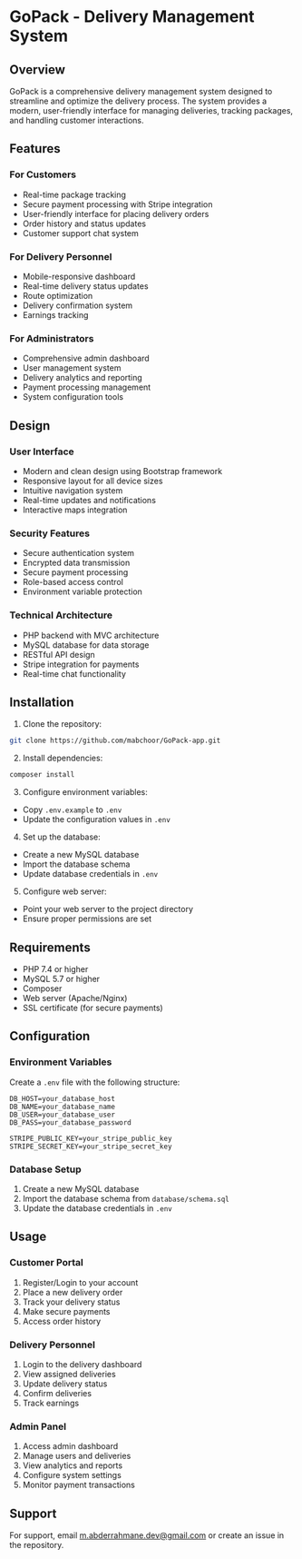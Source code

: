 # GoPack - Delivery Management System

## Overview
GoPack is a comprehensive delivery management system designed to streamline and optimize the delivery process. The system provides a modern, user-friendly interface for managing deliveries, tracking packages, and handling customer interactions.

## Features

### For Customers
- Real-time package tracking
- Secure payment processing with Stripe integration
- User-friendly interface for placing delivery orders
- Order history and status updates
- Customer support chat system

### For Delivery Personnel
- Mobile-responsive dashboard
- Real-time delivery status updates
- Route optimization
- Delivery confirmation system
- Earnings tracking

### For Administrators
- Comprehensive admin dashboard
- User management system
- Delivery analytics and reporting
- Payment processing management
- System configuration tools

## Design

### User Interface
- Modern and clean design using Bootstrap framework
- Responsive layout for all device sizes
- Intuitive navigation system
- Real-time updates and notifications
- Interactive maps integration

### Security Features
- Secure authentication system
- Encrypted data transmission
- Secure payment processing
- Role-based access control
- Environment variable protection

### Technical Architecture
- PHP backend with MVC architecture
- MySQL database for data storage
- RESTful API design
- Stripe integration for payments
- Real-time chat functionality

## Installation

1. Clone the repository:
```bash
git clone https://github.com/mabchoor/GoPack-app.git
```

2. Install dependencies:
```bash
composer install
```

3. Configure environment variables:
- Copy `.env.example` to `.env`
- Update the configuration values in `.env`

4. Set up the database:
- Create a new MySQL database
- Import the database schema
- Update database credentials in `.env`

5. Configure web server:
- Point your web server to the project directory
- Ensure proper permissions are set

## Requirements

- PHP 7.4 or higher
- MySQL 5.7 or higher
- Composer
- Web server (Apache/Nginx)
- SSL certificate (for secure payments)

## Configuration

### Environment Variables
Create a `.env` file with the following structure:
```
DB_HOST=your_database_host
DB_NAME=your_database_name
DB_USER=your_database_user
DB_PASS=your_database_password

STRIPE_PUBLIC_KEY=your_stripe_public_key
STRIPE_SECRET_KEY=your_stripe_secret_key
```

### Database Setup
1. Create a new MySQL database
2. Import the database schema from `database/schema.sql`
3. Update the database credentials in `.env`

## Usage

### Customer Portal
1. Register/Login to your account
2. Place a new delivery order
3. Track your delivery status
4. Make secure payments
5. Access order history

### Delivery Personnel
1. Login to the delivery dashboard
2. View assigned deliveries
3. Update delivery status
4. Confirm deliveries
5. Track earnings

### Admin Panel
1. Access admin dashboard
2. Manage users and deliveries
3. View analytics and reports
4. Configure system settings
5. Monitor payment transactions


## Support

For support, email m.abderrahmane.dev@gmail.com or create an issue in the repository.
